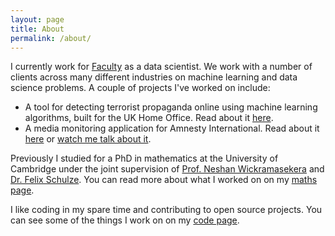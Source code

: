 ```yaml
---
layout: page
title: About
permalink: /about/
---
```


I currently work for [Faculty](https://faculty.ai) as a data scientist. We work with a number of clients across many different industries on machine learning and data science problems. A couple of projects I've worked on include:

* A tool for detecting terrorist propaganda online using machine learning algorithms, built for the UK Home Office. Read about it [here](https://www.bbc.co.uk/news/technology-43037899).
* A media monitoring application for Amnesty International. Read about it [here](https://www.cio.co.uk/it-strategy/amnesty-international-cio-adopts-data-science-track-press-data-3671814/) or [watch me talk about it](https://www.youtube.com/watch?v=8aZdJwY79OE).

Previously I studied for a PhD in mathematics at the University of Cambridge under the joint supervision of [Prof. Neshan Wickramasekera](https://www.dpmms.cam.ac.uk/people/ngw24/) and [Dr. Felix Schulze](https://felixschulze.eu/). You can read more about what I worked on on my [maths page](/maths).

I like coding in my spare time and contributing to open source projects. You can see some of the things I work on on my [code page](/code).
